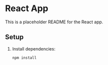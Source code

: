 # React App

This is a placeholder README for the React app.

## Setup

1. Install dependencies:

   ```bash
   npm install
